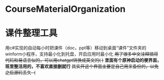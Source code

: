 # CourseMaterialOrganization
<h1>课件整理工具</h1>
用c#实现的自动每小时把课件（doc，ppt等）移动到桌面“课件”文件夹的winform小程序，支持最小化到托盘，开启应用时最小化
<s>用了很多中文注释搞得代码和易语言似的，可以用chatgpt转换成英文的( )</s>
<b>里面有个原神启动的梗界面，班里整活用的，不喜欢直接删就行</b>
<s>其实开这个界面主要是自己用来备份的，以免之后源码丢失（</s>
